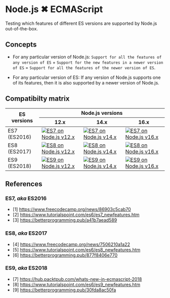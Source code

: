 # Node.js ✖ ECMAScript

Testing which features of different ES versions are supported by Node.js out-of-the-box.

## Concepts

- For any particular version of Node.js: `Support for all the features of any version of ES` + `Support for the new features in a newer version of ES` = `Support for all the features of the newer version of ES`.

- For any particular version of ES: If any version of Node.js supports one of its features, then it is also supported by a newer version of Node.js.

## Compatibilty matrix

<table>
  <thead>
    <tr>
      <th rowspan="2">ES versions</th>
      <th colspan="3">Node.js versions</th>
    </tr>
    <tr>
      <th>12.x</th>
      <th>14.x</th>
      <th>16.x</th>
    </tr>
  </thead>
  <tbody>
    <tr>
      <td>ES7 (ES2016)</td>
      <td>
        <a href="https://github.com/maacpiash/node-es-features/actions/workflows/es7-node.js-12.yml">
          <img
            src="https://img.shields.io/github/workflow/status/maacpiash/node-es-features/ES7%20on%20Node.js%2012.x?style=flat-square"
            alt="ES7 on Node.js v12.x"
          />
        </a>
      </td>
      <td>
        <a href="https://github.com/maacpiash/node-es-features/actions/workflows/es7-node.js-14.yml">
          <img
            src="https://img.shields.io/github/workflow/status/maacpiash/node-es-features/ES7%20on%20Node.js%2014.x?style=flat-square"
            alt="ES7 on Node.js v14.x"
          />
        </a>
      </td>
      <td>
        <a href="https://github.com/maacpiash/node-es-features/actions/workflows/es7-node.js-16.yml">
          <img
            src="https://img.shields.io/github/workflow/status/maacpiash/node-es-features/ES7%20on%20Node.js%2016.x?style=flat-square"
            alt="ES7 on Node.js v16.x"
          />
        </a>
      </td>
    </tr>
    <tr>
      <td>ES8 (ES2017)</td>
      <td>
        <a href="https://github.com/maacpiash/node-es-features/actions/workflows/es8-node.js-12.yml">
          <img
            src="https://img.shields.io/github/workflow/status/maacpiash/node-es-features/ES8%20on%20Node.js%2012.x?style=flat-square"
            alt="ES8 on Node.js v12.x"
          />
        </a>
      </td>
      <td>
        <a href="https://github.com/maacpiash/node-es-features/actions/workflows/es8-node.js-14.yml">
          <img
            src="https://img.shields.io/github/workflow/status/maacpiash/node-es-features/ES8%20on%20Node.js%2014.x?style=flat-square"
            alt="ES8 on Node.js v14.x"
          />
        </a>
      </td>
      <td>
        <a href="https://github.com/maacpiash/node-es-features/actions/workflows/es8-node.js-16.yml">
          <img
            src="https://img.shields.io/github/workflow/status/maacpiash/node-es-features/ES8%20on%20Node.js%2016.x?style=flat-square"
            alt="ES8 on Node.js v16.x"
          />
        </a>
      </td>
    </tr>
    <tr>
      <td>ES9 (ES2018)</td>
      <td>
        <a href="https://github.com/maacpiash/node-es-features/actions/workflows/es9-node.js-12.yml">
          <img
            src="https://img.shields.io/github/workflow/status/maacpiash/node-es-features/ES9%20on%20Node.js%2012.x?style=flat-square"
            alt="ES9 on Node.js v12.x"
          />
        </a>
      </td>
      <td>
        <a href="https://github.com/maacpiash/node-es-features/actions/workflows/es9-node.js-14.yml">
          <img
            src="https://img.shields.io/github/workflow/status/maacpiash/node-es-features/ES9%20on%20Node.js%2014.x?style=flat-square"
            alt="ES9 on Node.js v14.x"
          />
        </a>
      </td>
      <td>
        <a href="https://github.com/maacpiash/node-es-features/actions/workflows/es9-node.js-16.yml">
          <img
            src="https://img.shields.io/github/workflow/status/maacpiash/node-es-features/ES9%20on%20Node.js%2016.x?style=flat-square"
            alt="ES9 on Node.js v16.x"
          />
        </a>
      </td>
    </tr>
  </tbody>
</table>

## References

### ES7, _aka_ ES2016

- [1] https://www.freecodecamp.org/news/86903c5cab70
- [2] https://www.tutorialspoint.com/es6/es7_newfeatures.htm
- [3] https://betterprogramming.pub/a41b7aead589

### ES8, _aka_ ES2017

- [4] https://www.freecodecamp.org/news/7506210a1a22
- [5] https://www.tutorialspoint.com/es6/es8_newfeatures.htm
- [6] https://betterprogramming.pub/877f8406e770

### ES9, _aka_ ES2018

- [7] https://hub.packtpub.com/whats-new-in-ecmascript-2018
- [8] https://www.tutorialspoint.com/es6/es9_newfeatures.htm
- [9] https://betterprogramming.pub/30fda8ac50fa
